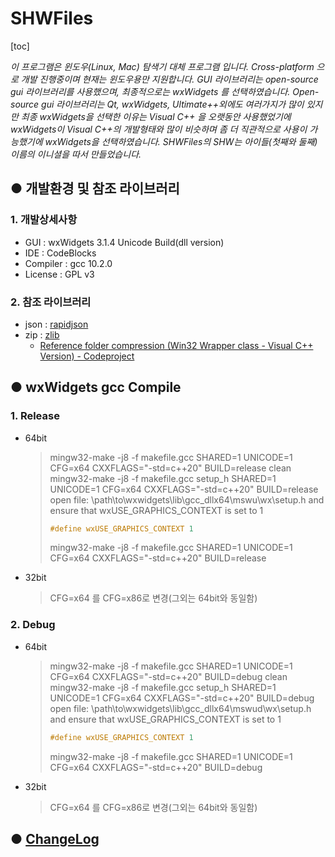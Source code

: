 # SHWFiles

[toc]

*이 프로그램은 윈도우(Linux, Mac) 탐색기 대체 프로그램 입니다.
 Cross-platform 으로 개발 진행중이며 현재는 윈도우용만 지원합니다.
 GUI 라이브러리는 open-source gui 라이브러리를 사용했으며, 최종적으로는 wxWidgets 를 선택하였습니다.
 Open-source  gui 라이브러리는 Qt, wxWidgets, Ultimate++외에도 여러가지가 많이 있지만 최종 wxWidgets을 
 선택한 이유는 Visual C++ 을 오랫동안 사용했었기에 wxWidgets이  Visual C++의 개발형태와 많이 비슷하며 좀 더 직관적으로 사용이 가능했기에 wxWidgets을 선택하였습니다.
SHWFiles의 SHW는 아이들(첫째와 둘째) 이름의 이니셜을 따서 만들었습니다.*

## ● 개발환경 및 참조 라이브러리

### 1. 개발상세사항

- GUI : wxWidgets 3.1.4 Unicode Build(dll version)
- IDE : CodeBlocks
- Compiler : gcc 10.2.0
- License : GPL v3

### 2. 참조 라이브러리
* json : [rapidjson](http://rapidjson.org/)
* zip : [zlib](https://zlib.net)
  * [Reference folder compression (Win32 Wrapper class - Visual C++ Version) - Codeproject](https://www.codeproject.com/Articles/4288/Win32-Wrapper-classes-for-Gilles-Volant-s-Zip-Unzi)

## ● wxWidgets gcc Compile

### 1. Release

- 64bit

  > mingw32-make -j8 -f makefile.gcc SHARED=1 UNICODE=1 CFG=x64 CXXFLAGS="-std=c++20" BUILD=release clean
  > mingw32-make -j8 -f makefile.gcc setup_h SHARED=1 UNICODE=1 CFG=x64 CXXFLAGS="-std=c++20" BUILD=release
  > open file: \path\to\wxwidgets\lib\gcc_dllx64\mswu\wx\setup.h and ensure that wxUSE_GRAPHICS_CONTEXT is set to 1
  >
  > ```c++
  > #define wxUSE_GRAPHICS_CONTEXT 1
  > ```
  >
  >
  > mingw32-make -j8 -f makefile.gcc SHARED=1 UNICODE=1 CFG=x64 CXXFLAGS="-std=c++20" BUILD=release

- 32bit

  > CFG=x64 를 CFG=x86로 변경(그외는 64bit와 동일함)

### 2. Debug

- 64bit

  > mingw32-make -j8 -f makefile.gcc SHARED=1 UNICODE=1 CFG=x64 CXXFLAGS="-std=c++20" BUILD=debug clean
  > mingw32-make -j8 -f makefile.gcc setup_h SHARED=1 UNICODE=1 CFG=x64 CXXFLAGS="-std=c++20" BUILD=debug
  > open file: \path\to\wxwidgets\lib\gcc_dllx64\mswud\wx\setup.h and ensure that wxUSE_GRAPHICS_CONTEXT is set to 1
  >
  > ```c++
  > #define wxUSE_GRAPHICS_CONTEXT 1
  > ```
  >
  > mingw32-make -j8 -f makefile.gcc SHARED=1 UNICODE=1 CFG=x64 CXXFLAGS="-std=c++20" BUILD=debug

- 32bit

  > CFG=x64 를 CFG=x86로 변경(그외는 64bit와 동일함)

## ● [ChangeLog](CHANGELOG/CHANGELOG.MD)

